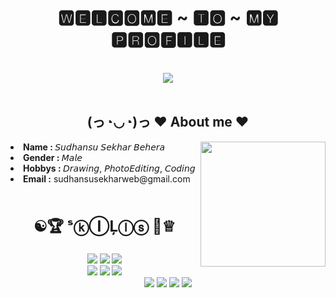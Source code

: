 <!DOCTYPE html>
<body>
<h1 align="center">🆆🅴🅻🅲🅾🅼🅴 ~ 🆃🅾 ~ 🅼🆈 🅿🆁🅾🅵🅸🅻🅴</h1>
<br>
<div align="center">
    <img src="https://media4.giphy.com/media/RbDKaczqWovIugyJmW/giphy.gif?cid=ecf05e47sm25pbo35xcon2xodnfzszmj9si4o82vk731x2vh&rid=giphy.gif&ct=g">
</div>
<br>
<div>
    <h2 align="center"> (っ◔◡◔)っ ♥ About me ♥ </h2>
    <img style="height:200px" src="https://media3.giphy.com/media/i4MAH84pqe2m2aVojc/giphy.gif?cid=790b76115c50ff355bcd6372b4a4b231195ffa6e196a3cd7&rid=giphy.gif&ct=g" align="right"> 
    <li>
        <b>Name : </b>𝘚𝘶𝘥𝘩𝘢𝘯𝘴𝘶 𝘚𝘦𝘬𝘩𝘢𝘳 𝘉𝘦𝘩𝘦𝘳𝘢</li>
    </li>
    <li>
        <b>Gender : </b> 𝘔𝘢𝘭𝘦
    </li>
    <li>
        <b> Hobbys : </b> 𝘋𝘳𝘢𝘸𝘪𝘯𝘨, 𝘗𝘩𝘰𝘵𝘰𝘌𝘥𝘪𝘵𝘪𝘯𝘨, 𝘊𝘰𝘥𝘪𝘯𝘨
    </li>
    <li>
        <b>Email :</b> sudhansusekharweb@gmail.com
    </li>
</div>
<br>
<div>
    <h2 align="center" style="font-size: 24px"> ☯🏆  ˢⓚⒾĻⓛⓢ  🎯♕</h2>
    <p>
        <!-- <img src="http://mathematica.stackexchange.com/questions/20557/playing-with-matrix..." align="right"> -->
</div>
<div>
    <p align="center" ><img src="https://img.shields.io/badge/adobe%20photoshop%20-%2331A8FF.svg?&style=for-the-badge&logo=adobe%20photoshop&logoColor=white"/> <img src="https://img.shields.io/badge/html5%20-%23E34F26.svg?&style=for-the-badge&logo=html5&logoColor=white"/> <img src="https://img.shields.io/badge/css3%20-%231572B6.svg?&style=for-the-badge&logo=css3&logoColor=white"/><br>
         <img src="https://img.shields.io/badge/node.js%20-%2343853D.svg?&style=for-the-badge&logo=node.js&logoColor=white"/> <img src="https://img.shields.io/badge/javascript%20-%23323330.svg?&style=for-the-badge&logo=javascript&logoColor=%23F7DF1E"/> <img src="https://img.shields.io/badge/git%20-%23F05033.svg?&style=for-the-badge&logo=git&logoColor=white"/> <br>
         <img src="https://img.shields.io/badge/VSCode-0078D4?style=for-the-badge&logo=visual%20studio%20code&logoColor=white">
<img src="https://img.shields.io/badge/Python-3776AB?style=for-the-badge&logo=python&logoColor=white">
<img src="https://img.shields.io/badge/json-5E5C5C?style=for-the-badge&logo=json&logoColor=white">
<img src="https://img.shields.io/badge/jQuery-0769AD?style=for-the-badge&logo=jquery&logoColor=white"><br>
    </p>
    <br>
    
</div>
<br>

</body>

